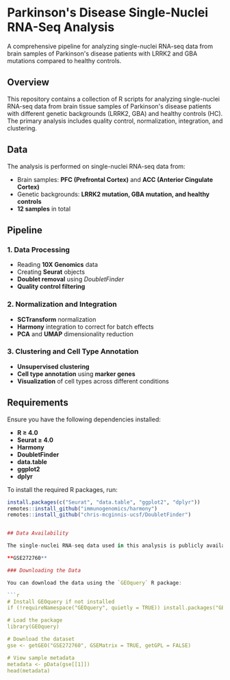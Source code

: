 # Parkinson's Disease Single-Nuclei RNA-Seq Analysis

A comprehensive pipeline for analyzing single-nuclei RNA-seq data from brain samples of Parkinson's disease patients with LRRK2 and GBA mutations compared to healthy controls.

## Overview

This repository contains a collection of R scripts for analyzing single-nuclei RNA-seq data from brain tissue samples of Parkinson's disease patients with different genetic backgrounds (LRRK2, GBA) and healthy controls (HC). The primary analysis includes quality control, normalization, integration, and clustering.

## Data

The analysis is performed on single-nuclei RNA-seq data from:
- Brain samples: **PFC (Prefrontal Cortex)** and **ACC (Anterior Cingulate Cortex)**
- Genetic backgrounds: **LRRK2 mutation, GBA mutation, and healthy controls**
- **12 samples** in total

## Pipeline

### 1. Data Processing  
   - Reading **10X Genomics** data  
   - Creating **Seurat** objects  
   - **Doublet removal** using *DoubletFinder*  
   - **Quality control filtering**  

### 2. Normalization and Integration  
   - **SCTransform** normalization  
   - **Harmony** integration to correct for batch effects  
   - **PCA** and **UMAP** dimensionality reduction  

### 3. Clustering and Cell Type Annotation  
   - **Unsupervised clustering**  
   - **Cell type annotation** using **marker genes**  
   - **Visualization** of cell types across different conditions  

## Requirements

Ensure you have the following dependencies installed:  

- **R ≥ 4.0**  
- **Seurat ≥ 4.0**  
- **Harmony**  
- **DoubletFinder**  
- **data.table**  
- **ggplot2**  
- **dplyr**  

To install the required R packages, run:  
```r
install.packages(c("Seurat", "data.table", "ggplot2", "dplyr"))
remotes::install_github("immunogenomics/harmony")
remotes::install_github("chris-mcginnis-ucsf/DoubletFinder")


## Data Availability

The single-nuclei RNA-seq data used in this analysis is publicly available in the **Gene Expression Omnibus (GEO)** under the accession number:  

**GSE272760**  

### Downloading the Data  

You can download the data using the `GEOquery` R package:  

```r
# Install GEOquery if not installed
if (!requireNamespace("GEOquery", quietly = TRUE)) install.packages("GEOquery")

# Load the package
library(GEOquery)

# Download the dataset
gse <- getGEO("GSE272760", GSEMatrix = TRUE, getGPL = FALSE)

# View sample metadata
metadata <- pData(gse[[1]])
head(metadata)




